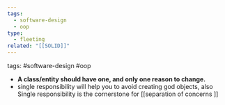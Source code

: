 ```yaml
---
tags:
  - software-design
  - oop
type:
  - fleeting
related: "[[SOLID]]"
---
```


tags: #software-design #oop 
- **A class/entity should have one, and only one reason to change.**
- single responsibility will help you to avoid creating god objects, also Single responsibility is the cornerstone for [[separation of concerns ]]

